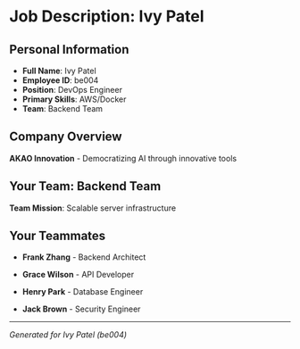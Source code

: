 # Job Description: Ivy Patel

## Personal Information
- **Full Name**: Ivy Patel
- **Employee ID**: be004
- **Position**: DevOps Engineer
- **Primary Skills**: AWS/Docker
- **Team**: Backend Team

## Company Overview
**AKAO Innovation** - Democratizing AI through innovative tools

## Your Team: Backend Team
**Team Mission**: Scalable server infrastructure


## Your Teammates

- **Frank Zhang** - Backend Architect

- **Grace Wilson** - API Developer

- **Henry Park** - Database Engineer

- **Jack Brown** - Security Engineer



---
*Generated for Ivy Patel (be004)*